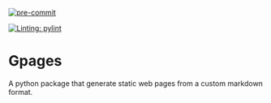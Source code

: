 [![pre-commit](https://img.shields.io/badge/pre--commit-enabled-brightgreen?logo=pre-commit)](https://github.com/pre-commit/pre-commit)
<!-- [![Tests](https://github.com/G-Lauz/python-project-template/actions/workflows/test.yml/badge.svg)](https://github.com/G-Lauz/python-project-template/actions/workflows/test.yml) -->
[![Linting: pylint](https://img.shields.io/badge/linting-pylint-yellowgreen)](https://github.com/PyCQA/pylint)

# Gpages
A python package that generate static web pages from a custom markdown format.
